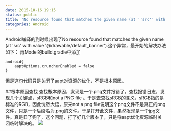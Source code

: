 ```yaml
---
date: 2015-10-16 19:15
status: public
title: 'No resource found that matches the given name (at ''src'' with value '
categories: Android
---
```


Android编译的到时候出现了No resource found that matches the given name (at 'src' with value '@drawable/default_banner').这个异常，最开始的解决办法如下：
再Model的build.gradle中添加
```
android{
    aaptOptions.cruncherEnabled = false
}

```
但是这句代码只是关闭了aapt对资源的优化，不是根本原因。

##根本原因查找
查找根本原因，发现是一个.png文件报错了。查找报错日志，发现几个关键点，sRGB和not a PNG file 。于是去查找sRGB的含义，sRGB指的是标准的RGB，因此恍然大悟，原来not a png file说明这个png文件不是真正的png文件，只是一个后缀名为.png的文件。于是打开此文件，果然发现是一个jpg文件。真是日了狗了，这个问题，打了好几个版本了，只是将aapt优化资源临时关闭临时解决的。
![](~/3253A5FF-3EFE-49EF-AC51-E55D2781B73E.png)
